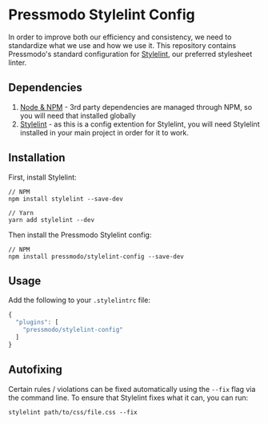 Pressmodo Stylelint Config
=====================

In order to improve both our efficiency and consistency, we need to standardize what we use and how we use it. This repository contains Pressmodo's standard configuration for [Stylelint](https://github.com/stylelint/stylelint), our preferred stylesheet linter.

## Dependencies

1. [Node & NPM](https://www.npmjs.com/get-npm) - 3rd party dependencies are managed through NPM, so you will need that installed globally
2. [Stylelint](https://stylelint.io/) - as this is a config extention for Stylelint, you will need Stylelint installed in your main project in order for it to work.

## Installation

First, install Stylelint:

```
// NPM
npm install stylelint --save-dev

// Yarn
yarn add stylelint --dev
```

Then install the Pressmodo Stylelint config:

```
// NPM
npm install pressmodo/stylelint-config --save-dev
```

## Usage

Add the following to your `.stylelintrc` file:

```js
{
  "plugins": [
    "pressmodo/stylelint-config"
  ]
}

```

## Autofixing

Certain rules / violations can be fixed automatically using the `--fix` flag via the command line.
To ensure that Stylelint fixes what it can, you can run:

```
stylelint path/to/css/file.css --fix
```
